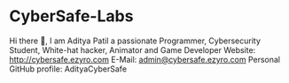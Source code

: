 # CyberSafe-Labs
Hi there 👋, I am Aditya Patil a passionate Programmer, Cybersecurity Student, White-hat hacker, Animator and Game Developer
Website: http://cybersafe.ezyro.com
E-Mail: admin@cybersafe.ezyro.com
Personal GitHub profile: AdityaCyberSafe
